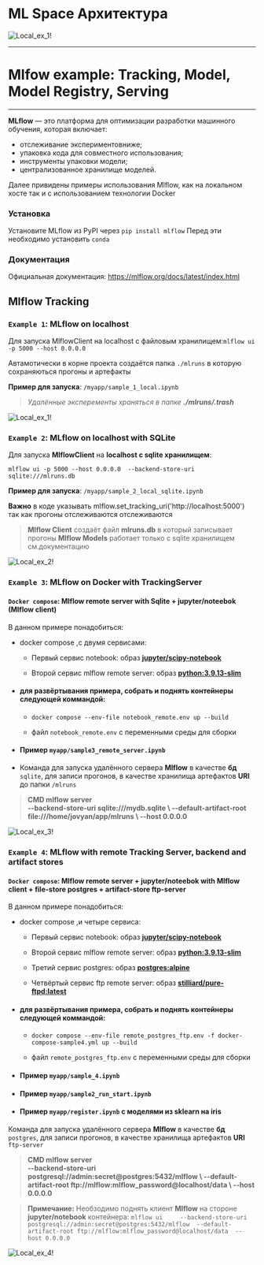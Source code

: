# ML Space Архитектура

![Local_ex_1!](src/images/example_1_local.png "Local_ex_1")

***

# Mlfow example: Tracking, Model, Model Registry, Serving



***


**MLflow** — это платформа для оптимизации разработки машинного обучения, которая включает:

- отслеживание экспериментовниже;
- упаковка кода для совместного использования;
- инструменты упаковки модели;
- централизованное хранилище моделей.

Далее привидены примеры использования Mlflow, как на локальном хосте так и с использованием технологии Docker

### Установка

Установите MLflow из PyPI через `pip install mlflow`
Перед эти необходимо установить `conda` 

### Документация

Официальная документация: https://mlflow.org/docs/latest/index.html

## Mlflow Tracking





### `Example 1`: MLflow on localhost

Для запуска MlflowClient на localhost c файловым хранилищем:` mlflow ui -p 5000 --host 0.0.0.0 `

Автамотически в корне проекта создаётся папка `./mlruns` в которую сохраняються прогоны и артефакты 

**Пример для запуска**: `/myapp/sample_1_local.ipynb`

> *Удалённые эксперементы храняться в папке **./mlruns/.trash***

![Local_ex_1!](src/images/example_1_local.png "Local_ex_1")






### `Example 2`: MLflow on localhost with SQLite

Для запуска **MlflowClient** на **localhost c sqlite хранилищем**:

`mlflow ui -p 5000 --host 0.0.0.0  --backend-store-uri sqlite:///mlruns.db`

**Пример для запуска**: `/myapp/sample_2_local_sqlite.ipynb`

**Важно** в коде указывать mlflow.set_tracking_uri('http://localhost:5000') так как прогоны отслеживаются отслеживаются

> **Mlflow Client** создаёт файл **mlruns.db** в который записывает прогоны
> **Mlflow Models** работает только с sqlite хранилищем см.документацию

![Local_ex_2!](src/images/example_2_local_sqlite.PNG "Local_ex_2")






### `Example 3`: MLflow on Docker with TrackingServer 

#### `Docker compose`:  Mlflow remote server with Sqlite + jupyter/noteebok (Mlflow client) 

В данном примере понадобиться:

- docker compose ,c двумя сервисами:
    - Первый сервис notebook: образ **[jupyter/scipy-notebook](https://hub.docker.com/r/jupyter/scipy-notebook)**

    - Второй сервис mlflow remote server: образ **[python:3.9.13-slim](https://hub.docker.com/r/jupyter/scipy-notebook)**

- #### для развёртывания примера, собрать и поднять контейнеры следующей коммандой: 
    - `docker compose --env-file notebook_remote.env up --build`

    - файл  `notebook_remote.env` с переменными среды для сборки

- #### Пример `myapp/sample3_remote_server.ipynb`

- Команда для запуска удалённого сервера **Mlflow**
  в качестве **бд** `sqlite`, для записи прогонов,
  в качестве хранилища артефактов **URI** до папки `/mlruns `
> **CMD mlflow server \
    --backend-store-uri sqlite:///mydb.sqlite \\
    --default-artifact-root file:///home/jovyan/app/mlruns \\
    --host 0.0.0.0**







![Local_ex_3!](src/images/example_3_tracking_sqlite.PNG "Local_ex_3")



### `Example 4`: MLflow with remote Tracking Server, backend and artifact stores

#### `Docker compose`:  Mlflow remote server + jupyter/noteebok with Mlflow client + file-store postgres + artifact-store ftp-server

В данном примере понадобиться:

- docker compose ,и четыре сервиса:
    - Первый сервис notebook: образ **[jupyter/scipy-notebook](https://hub.docker.com/r/jupyter/scipy-notebook)**

    - Второй сервис mlflow remote server: образ **[python:3.9.13-slim](https://hub.docker.com/r/jupyter/scipy-notebook)**

    - Третий сервис postgres: образ **[postgres:alpine](https://hub.docker.com/r/jupyter/scipy-notebook)**

    - Четвёртый сервис ftp remote server: образ **[stilliard/pure-ftpd:latest](https://hub.docker.com/r/jupyter/scipy-notebook)**

- #### для развёртывания примера, собрать и поднять контейнеры следующей коммандой: 
    - `docker compose --env-file remote_postgres_ftp.env -f docker-compose-sample4.yml up --build`

    - файл  `remote_postgres_ftp.env` с переменными среды для сборки

- #### Пример `myapp/sample_4.ipynb`

- #### Пример `myapp/sample2_run_start.ipynb`

- #### Пример `myapp/register.ipynb` с моделями из sklearn на iris

Команда для запуска удалённого сервера **Mlflow**
  в качестве **бд** `postgres`, для записи прогонов,
  в качестве хранилища артефактов **URI**  `ftp-server`
> **CMD mlflow server \
    --backend-store-uri postgresql://admin:secret@postgres:5432/mlflow \\
    --default-artifact-root ftp://mlflow:mlflow_password@localhost/data \\
    --host 0.0.0.0**

> **Примечание:**
> Необзодимо поднять клиент **Mlflow** на  стороне **jupyter/notebook** контейнера:
> `mlflow ui     --backend-store-uri postgresql://admin:secret@postgres:5432/mlflow 
    --default-artifact-root ftp://mlflow:mlflow_password@localhost/data 
    --host 0.0.0.0`


![Local_ex_4!](src/images/example_4.png "Local_ex_4")







